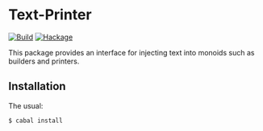 Text-Printer
============

[![Build](https://github.com/mvv/text-printer/actions/workflows/ci.yml/badge.svg)](https://github.com/mvv/text-printer/actions/workflows/ci.yml) [![Hackage](https://img.shields.io/hackage/v/text-printer.svg)](http://hackage.haskell.org/package/text-printer)

This package provides an interface for injecting text into monoids such as
builders and printers.

Installation
------------
The usual:

	$ cabal install

